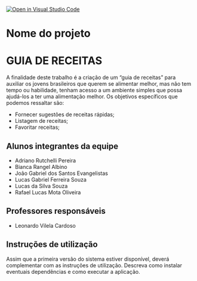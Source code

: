[![Open in Visual Studio Code](https://classroom.github.com/assets/open-in-vscode-c66648af7eb3fe8bc4f294546bfd86ef473780cde1dea487d3c4ff354943c9ae.svg)](https://classroom.github.com/online_ide?assignment_repo_id=7636494&assignment_repo_type=AssignmentRepo)
# Nome do projeto
# GUIA DE RECEITAS

A finalidade deste trabalho é a criação de um “guia de receitas” para auxiliar os jovens brasileiros que querem se alimentar melhor, mas não tem tempo ou habilidade, tenham acesso a um ambiente simples que possa ajudá-los a ter uma alimentação melhor.
Os objetivos específicos que podemos ressaltar são:


* Fornecer sugestões de receitas rápidas;
* Listagem de receitas;
* Favoritar receitas;


## Alunos integrantes da equipe

* Adriano Rutchelli Pereira 
* Bianca Rangel Albino
* João Gabriel dos Santos Evangelistas
* Lucas Gabriel Ferreira Souza
* Lucas da Silva Souza
* Rafael Lucas Mota Oliveira 


## Professores responsáveis

* Leonardo Vilela Cardoso


## Instruções de utilização

Assim que a primeira versão do sistema estiver disponível, deverá complementar com as instruções de utilização. Descreva como instalar eventuais dependências e como executar a aplicação.
